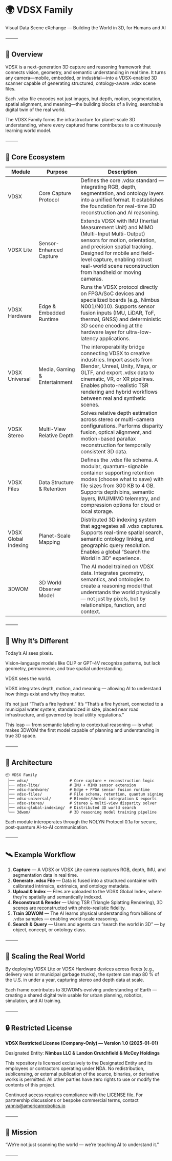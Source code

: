 # 🌍 VDSX Family

Visual Data Scene eXchange — Building the World in 3D, for Humans and AI

⸻

## 🔷 Overview

VDSX is a next-generation 3D capture and reasoning framework that connects vision, geometry, and semantic understanding in real time.
It turns any camera—mobile, embedded, or industrial—into a VDSX-enabled 3D scanner capable of generating structured, ontology-aware .vdsx scene files.

Each .vdsx file encodes not just images, but depth, motion, segmentation, spatial alignment, and meaning—the building blocks of a living, searchable digital twin of the real world.

The VDSX Family forms the infrastructure for planet-scale 3D understanding, where every captured frame contributes to a continuously learning world model.

⸻

## 🧩 Core Ecosystem

| Module | Purpose | Description |
| --- | --- | --- |
| VDSX | Core Capture Protocol | Defines the core .vdsx standard — integrating RGB, depth, segmentation, and ontology layers into a unified format. It establishes the foundation for real-time 3D reconstruction and AI reasoning. |
| VDSX Lite | Sensor-Enhanced Capture | Extends VDSX with IMU (Inertial Measurement Unit) and MIMO (Multi-Input Multi-Output) sensors for motion, orientation, and precision spatial tracking. Designed for mobile and field-level capture, enabling robust real-world scene reconstruction from handheld or moving cameras. |
| VDSX Hardware | Edge & Embedded Runtime | Runs the VDSX protocol directly on FPGA/SoC devices and specialized boards (e.g., Nimbus N001/N010). Supports sensor fusion inputs (IMU, LiDAR, ToF, thermal, GNSS) and deterministic 3D scene encoding at the hardware layer for ultra-low-latency applications. |
| VDSX Universal | Media, Gaming & Entertainment | The interoperability bridge connecting VDSX to creative industries. Import assets from Blender, Unreal, Unity, Maya, or GLTF, and export .vdsx data to cinematic, VR, or XR pipelines. Enables photo-realistic TSR rendering and hybrid workflows between real and synthetic scenes. |
| VDSX Stereo | Multi-View Relative Depth | Solves relative depth estimation across stereo or multi-camera configurations. Performs disparity fusion, optical alignment, and motion-based parallax reconstruction for temporally consistent 3D data. |
| VDSX Files | Data Structure & Retention | Defines the .vdsx file schema. A modular, quantum-signable container supporting retention modes (choose what to save) with file sizes from 300 KB to 4 GB. Supports depth bins, semantic layers, IMU/MIMO telemetry, and compression options for cloud or local storage. |
| VDSX Global Indexing | Planet-Scale Mapping | Distributed 3D indexing system that aggregates all .vdsx captures. Supports real-time spatial search, semantic ontology linking, and geographic query resolution. Enables a global “Search the World in 3D” experience. |
| 3DWOM | 3D World Observer Model | The AI model trained on VDSX data. Integrates geometry, semantics, and ontologies to create a reasoning model that understands the world physically — not just by pixels, but by relationships, function, and context. |

⸻

## 🧠 Why It’s Different

Today’s AI sees pixels.

Vision–language models like CLIP or GPT-4V recognize patterns, but lack geometry, permanence, and true spatial understanding.

VDSX sees the world.

VDSX integrates depth, motion, and meaning — allowing AI to understand how things exist and why they matter.

It’s not just “That’s a fire hydrant.”
It’s “That’s a fire hydrant, connected to a municipal water system, standardized in size, placed near road infrastructure, and governed by local utility regulations.”

This leap — from semantic labeling to contextual reasoning — is what makes 3DWOM the first model capable of planning and understanding in true 3D space.

⸻

## 🧱 Architecture

```
📦 VDSX Family
 ├── vdsx/                  # Core capture + reconstruction logic
 ├── vdsx-lite/             # IMU + MIMO sensor extension
 ├── vdsx-hardware/         # Edge + FPGA sensor fusion runtime
 ├── vdsx-files/            # File schema, retention, quantum signing
 ├── vdsx-universal/        # Blender/Unreal integration & exports
 ├── vdsx-stereo/           # Stereo & multi-view disparity solver
 ├── vdsx-global-indexing/  # Distributed 3D world search
 └── 3dwom/                 # 3D reasoning model training pipeline
```

Each module interoperates through the NOLYN Protocol 0.1a for secure, post-quantum AI-to-AI communication.

⸻

## 🛰️ Example Workflow

1. **Capture** — A VDSX or VDSX Lite camera captures RGB, depth, IMU, and segmentation data in real time.
2. **Generate .vdsx File** — Data is fused into a structured container with calibrated intrinsics, extrinsics, and ontology metadata.
3. **Upload & Index** — Files are uploaded to the VDSX Global Index, where they’re spatially and semantically indexed.
4. **Reconstruct & Render** — Using TSR (Triangle Splatting Rendering), 3D scenes are reconstructed with photo-realistic fidelity.
5. **Train 3DWOM** — The AI learns physical understanding from billions of .vdsx samples — enabling world-scale reasoning.
6. **Search & Query** — Users and agents can “search the world in 3D” — by object, concept, or ontology class.

⸻

## 🚀 Scaling the Real World

By deploying VDSX Lite or VDSX Hardware devices across fleets (e.g., delivery vans or municipal garbage trucks),
the system can map 80 % of the U.S. in under a year, capturing stereo and depth data at scale.

Each frame contributes to 3DWOM’s evolving understanding of Earth — creating a shared digital twin usable for urban planning, robotics, simulation, and AI training.

⸻

## 🔒 Restricted License

**VDSX Restricted License (Company-Only) — Version 1.0 (2025-01-01)**

Designated Entity: **Nimbus LLC & Landon Crutchfield & McCoy Holdings**

This repository is licensed exclusively to the Designated Entity and its employees or contractors operating under NDA. No redistribution, sublicensing, or external publication of the source, binaries, or derivative works is permitted. All other parties have zero rights to use or modify the contents of this project.

Continued access requires compliance with the LICENSE file. For partnership discussions or bespoke commercial terms, contact
[yannis@americanrobotics.io](mailto:yannis@americanrobotics.io)

⸻

## 🧭 Mission

“We’re not just scanning the world —
we’re teaching AI to understand it.”

⸻
